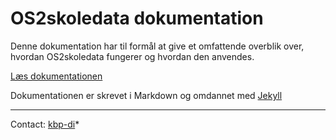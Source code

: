 # OS2skoledata dokumentation
Denne dokumentation har til formål at give et omfattende overblik over, hvordan OS2skoledata fungerer og hvordan den anvendes.
  
[Læs dokumentationen](https://os2skoledata.github.io/OS2skoledata-docs/)

Dokumentationen er skrevet i Markdown og omdannet med [Jekyll](https://jekyllrb.com/)  

---

Contact: [kbp-di](https://github.com/kbp-di)*

